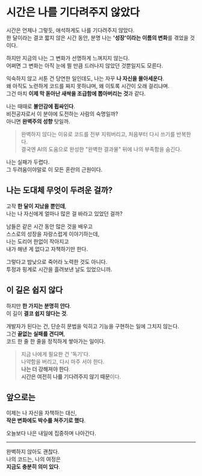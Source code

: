<!-- 여기에 4주차 회고 내용을 작성해주세요 -->

# 시간은 나를 기다려주지 않았다

시간은 언제나 그렇듯, 애석하게도 나를 기다려주지 않았다.  
한 달이라는 결코 짧지 않은 시간 동안, 분명 나는 **'성장'이라는 이름의 변화**를 겪었을 것이다.

하지만 지금의 나는 그 변화가 선명하게 느껴지지 않는다.  
어쩌면 그 변화는 아직 눈에 띌 만큼 드러나지 않았던 것뿐일지도 모른다.

익숙하지 않고 서툰 건 당연한 일인데도, 나는 자꾸 **나 자신을 몰아세운다**.  
왜 아직도 노련하게 코드를 짜지 못하냐며, 왜 이토록 시간이 오래 걸리냐며.  
그건 마치 **이제 막 돋아난 새싹을 조급함에 뽑아버리는 것**과 같다.

나는 때때로 **불안감에 휩싸인다**.  
비전공자로서 이 분야에 도전하는 사람의 숙명일까?  
아니면 **완벽주의 성향** 탓일까.

> 완벽하지 않다는 이유로 코드를 전부 지워버리고,
> 처음부터 다시 쓰기를 반복한다.  
> 결국엔 AI의 도움으로 완성한 "완벽한 결과물" 뒤에 나의 부족함을 숨긴다.

나는 실패가 두렵다.  
그 두려움이야말로 이 모든 혼란의 근원이다.

## 나는 도대체 무엇이 두려운 걸까?

고작 **한 달이 지났을 뿐인데**,  
나는 나 자신에게 얼마나 많은 걸 바라고 있었던 걸까?

남들은 같은 시간 동안 많은 것을 배우고  
스스로의 성장을 자랑스럽게 이야기하는데,  
나는 도리어 한없이 작아지고  
내가 해낸 게 없다고 자책하기만 한다.

그렇다고 밤낮으로 죽어라 노력한 것도 아니다.  
투정과 핑계로 시간을 흘려보낸 날도 있었으니까.

## 이 길은 쉽지 않다

하지만 **한 가지는 분명히 안다**.  
이 길이 **결코 쉽지 않다는 것**.

개발자가 된다는 건, 단순히 문법을 익히고 기능을 구현하는 일에 그치지 않는다.  
그건 **끝없는 실패를 견디며**,  
코드 한 줄 한 줄을 정직하게 쌓아가는 일이다.

> 지금 나에게 필요한 건 '독기'다.  
> 나약함을 버리고, 다시 마주 서야 한다.  
> **나는 더 강해져야 한다**.  
> **시간은 여전히 나를 기다려주지 않기 때문**이다.

## 앞으로는

이제는 나 자신을 자책하는 대신,  
**작은 변화에도 박수를 쳐주기로 했다**.

오늘보다 나은 내일에 집중하며 나아간다.

---

완벽하지 않아도 괜찮다.  
나의 코드는, 나의 여정은  
**지금도 충분히 의미 있다**.
